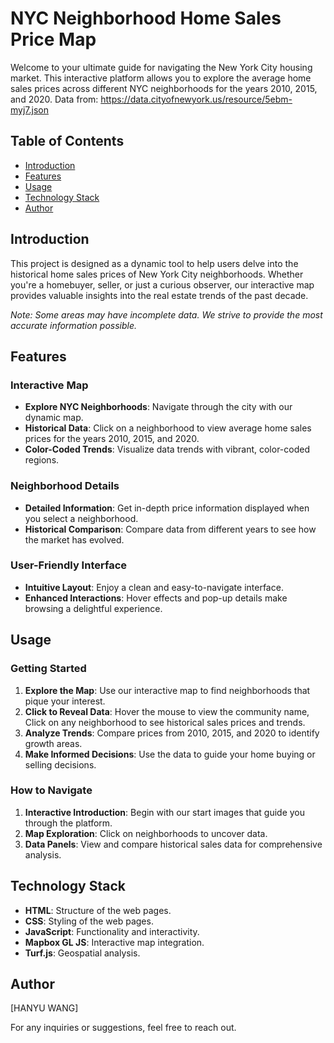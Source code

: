# NYC Neighborhood Home Sales Price Map

Welcome to your ultimate guide for navigating the New York City housing market. This interactive platform allows you to explore the average home sales prices across different NYC neighborhoods for the years 2010, 2015, and 2020.
Data from: https://data.cityofnewyork.us/resource/5ebm-myj7.json

## Table of Contents
- [Introduction](#introduction)
- [Features](#features)
- [Usage](#usage)
- [Technology Stack](#technology-stack)
- [Author](#author)

## Introduction

This project is designed as a dynamic tool to help users delve into the historical home sales prices of New York City neighborhoods. Whether you're a homebuyer, seller, or just a curious observer, our interactive map provides valuable insights into the real estate trends of the past decade.

*Note: Some areas may have incomplete data. We strive to provide the most accurate information possible.*

## Features

### Interactive Map
- **Explore NYC Neighborhoods**: Navigate through the city with our dynamic map.
- **Historical Data**: Click on a neighborhood to view average home sales prices for the years 2010, 2015, and 2020.
- **Color-Coded Trends**: Visualize data trends with vibrant, color-coded regions.

### Neighborhood Details
- **Detailed Information**: Get in-depth price information displayed when you select a neighborhood.
- **Historical Comparison**: Compare data from different years to see how the market has evolved.

### User-Friendly Interface
- **Intuitive Layout**: Enjoy a clean and easy-to-navigate interface.
- **Enhanced Interactions**: Hover effects and pop-up details make browsing a delightful experience.

## Usage

### Getting Started
1. **Explore the Map**: Use our interactive map to find neighborhoods that pique your interest.
2. **Click to Reveal Data**: Hover the mouse to view the community name, Click on any neighborhood to see historical sales prices and trends.
3. **Analyze Trends**: Compare prices from 2010, 2015, and 2020 to identify growth areas.
4. **Make Informed Decisions**: Use the data to guide your home buying or selling decisions.

### How to Navigate
1. **Interactive Introduction**: Begin with our start images that guide you through the platform.
2. **Map Exploration**: Click on neighborhoods to uncover data.
3. **Data Panels**: View and compare historical sales data for comprehensive analysis.


## Technology Stack
- **HTML**: Structure of the web pages.
- **CSS**: Styling of the web pages.
- **JavaScript**: Functionality and interactivity.
- **Mapbox GL JS**: Interactive map integration.
- **Turf.js**: Geospatial analysis.


## Author

[HANYU WANG]

For any inquiries or suggestions, feel free to reach out.
